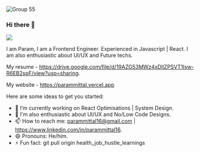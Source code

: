 ![Group 55](https://github.com/parammittal16/parammittal16/assets/31361983/aeae30bb-5b1d-42c6-af01-d999238ff96f)

### Hi there 👋
![](https://komarev.com/ghpvc/?username=parammittal16)

I am Param, I am a Frontend Engineer. Experienced in Javascript | React.
I am also enthusiastic about UI/UX and Future techs.

My resume - https://drive.google.com/file/d/19AZG53MWz4xDllZPSVT1Isw-R6EB2spF/view?usp=sharing.

My website - https://parammittal.vercel.app

Here are some ideas to get you started:

- 🔭 I’m currently working on React Optimisations | System Design.
- 🌱 I'm also enthusiastic about UI/UX and No/Low Code Designs.
- 📫 How to reach me: parammittal16@gmail.com | https://www.linkedin.com/in/parammittal16.
- 😄 Pronouns: He/him.
- ⚡ Fun fact: git pull origin health_job_hustle_learnings
